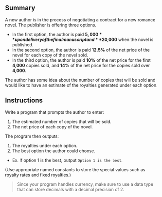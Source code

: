 ## Summary
A new author is in the process of negotiating a contract for a new romance novel. The publisher is offering three options. 

* In the first option, the author is paid **$5,000** upon delivery of the final manuscript and **$20,000** when the novel is published. 
* In the second option, the author is paid **12.5%** of the net price of the novel for each copy of the novel sold. 
* In the third option, the author is paid **10%** of the net price for the first **4,000** copies sold, and **14%** of the net price for the copies sold over **4,000**. 

The author has some idea about the number of copies that will be sold and would like to have an estimate of the royalties generated under each option. 

## Instructions
Write a program that prompts the author to enter:
1. The estimated number of copies that will be sold. 
2. The net price of each copy of the novel.

The program then outputs:
1. The royalties under each option.
2. The best option the author could choose.
 * Ex. If option 1 is the best, output `Option 1 is the best`.

(Use appropriate named constants to store the special values such as royalty rates and fixed royalties.)

> Since your program handles currency, make sure to use a data type that can store decimals with a decimal precision of 2. 

